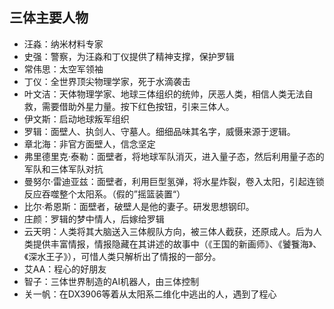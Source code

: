 ## 三体主要人物

- 汪淼：纳米材料专家
- 史强：警察，为汪淼和丁仪提供了精神支撑，保护罗辑
- 常伟思：太空军领袖
- 丁仪：全世界顶尖物理学家，死于水滴袭击
- 叶文洁：天体物理学家、地球三体组织的统帅，厌恶人类，相信人类无法自救，需要借助外星力量。按下红色按钮，引来三体人。
- 伊文斯：启动地球叛军组织
- 罗辑：面壁人、执剑人、守墓人。细细品味其名字，威慑来源于逻辑。
- 章北海：非官方面壁人，信念坚定
- 弗里德里克·泰勒：面壁者，将地球军队消灭，进入量子态，然后利用量子态的军队和三体军队对抗
- 曼努尔·雷迪亚兹：面壁者，利用巨型氢弹，将水星炸裂，卷入太阳，引起连锁反应吞噬整个太阳系。（假的”摇篮装置“）
- 比尔·希恩斯：面壁者，破壁人是他的妻子。研发思想钢印。
- 庄颜：罗辑的梦中情人，后嫁给罗辑
- 云天明：人类将其大脑送入三体舰队方向，被三体人截获，还原成人。后为人类提供丰富情报，情报隐藏在其讲述的故事中（《王国的新画师》、《饕餮海》、《深水王子》），可惜人类只解析出了情报的一部分。
- 艾AA：程心的好朋友
- 智子：三体世界制造的AI机器人，由三体控制
- 关一帆：在DX3906等着从太阳系二维化中逃出的人，遇到了程心